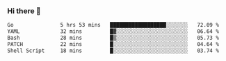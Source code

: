 ### Hi there 👋

<!--
**yeya24/yeya24** is a ✨ _special_ ✨ repository because its `README.md` (this file) appears on your GitHub profile.

Here are some ideas to get you started:

- 🔭 I’m currently working on ...
- 🌱 I’m currently learning ...
- 👯 I’m looking to collaborate on ...
- 🤔 I’m looking for help with ...
- 💬 Ask me about ...
- 📫 How to reach me: ...
- 😄 Pronouns: ...
- ⚡ Fun fact: ...
-->

<!--START_SECTION:waka-->

```txt
Go               5 hrs 53 mins   ██████████████████░░░░░░░   72.09 %
YAML             32 mins         █▓░░░░░░░░░░░░░░░░░░░░░░░   06.64 %
Bash             28 mins         █▒░░░░░░░░░░░░░░░░░░░░░░░   05.73 %
PATCH            22 mins         █░░░░░░░░░░░░░░░░░░░░░░░░   04.64 %
Shell Script     18 mins         █░░░░░░░░░░░░░░░░░░░░░░░░   03.74 %
```

<!--END_SECTION:waka-->
